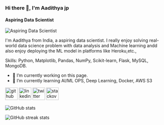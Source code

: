 ### Hi there 👋, I'm Aadithya jp
#### Aspiring Data Scientist
![Aspiring Data Scientist](https://arturssmirnovs.github.io/github-profile-readme-generator/images/banner.png)

I'm Aadithya from India, a aspiring data scientist. I really enjoy solving real-world data science problem with data analysis and Machine learning andd also enjoy deploying the ML model in platforms like Heroku,etc.,

Skills: Python, Matplotlib, Pandas, NumPy, Scikit-learn, Flask, MySQL, MongoDB.

- 🔭 I’m currently working on this page. 
- 🌱 I’m currently learning AI/ML OPS, Deep Learning, Docker, AWS S3 


[<img src='https://cdn.jsdelivr.net/npm/simple-icons@3.0.1/icons/github.svg' alt='github' height='40'>](https://github.com/aadithyajp)  [<img src='https://cdn.jsdelivr.net/npm/simple-icons@3.0.1/icons/linkedin.svg' alt='linkedin' height='40'>](https://www.linkedin.com/in/https://www.linkedin.com/in/aadithya-jp//)  [<img src='https://cdn.jsdelivr.net/npm/simple-icons@3.0.1/icons/twitter.svg' alt='twitter' height='40'>](https://twitter.com/@Aadithya-jp)  [<img src='https://cdn.jsdelivr.net/npm/simple-icons@3.0.1/icons/stackoverflow.svg' alt='stackoverflow' height='40'>](https://stackoverflow.com/users/aadithyajp)  

![GitHub stats](https://github-readme-stats.vercel.app/api?username=aadithyajp&show_icons=true)  

![GitHub streak stats](https://github-readme-streak-stats.herokuapp.com/?user=aadithyajp)  
